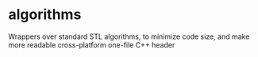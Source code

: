 # algorithms
Wrappers over standard STL algorithms, to minimize code size, and make more readable
cross-platform one-file C++ header
